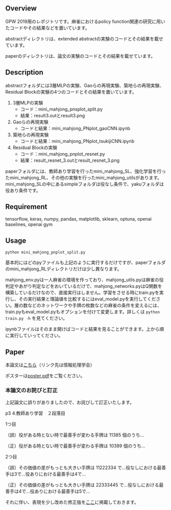 ## Overview

GPW 2019用のレポジトリです。麻雀におけるpolicy function関連の研究に用いたコードやその結果などを置いています。

abstractディレクトリは、extended abstractの実験のコードとその結果を載せています。

paperのディレクトリは、論文の実験のコードとその結果を載せています。

## Description

abstractフォルダには3層MLPの実験、Gaoらの再現実験、築地らの再現実験、Residual Blockの実験の4つのコードとその結果を置いています。

1. 3層MLPの実験
   - コード：mini_mahjong_pnsplot_split.py
   - 結果：result3.outとresult3.png  
1. Gaoらの再現実験
   - コードと結果：mini_mahjong_PNplot_gaoCNN.ipynb  
1. 築地らの再現実験
   - コードと結果：mini_mahjong_PNplot_tsukijiCNN.ipynb  
1. Residual Blockの実験
   - コード：mini_mahjong_pnplot_resnet.py
   - 結果：result_resnet_3.outとresult_resnet_3.png

paperフォルダには、教師あり学習を行ったmini_mahjong_SL、強化学習を行ったmini_mahjong_RL、その他の実験を行ったmini_mahjong_utilsがあります。mini_mahjong_SLの中にあるsimpleフォルダは役なし条件で、yakuフォルダは役あり条件です。


## Requirement

tensorflow, keras, numpy, pandas, matplotlib, sklearn, optuna, openai baselines, openai gym

## Usage

`python mini_mahjong_pnplot_split.py`

基本的にはどのpyファイルも上記のように実行するだけですが、paperフォルダのmini_mahjong_RLディレクトリだけは少し異なります。

mahjong_env.pyは一人麻雀の環境を作っており、mahjong_utils.pyは麻雀の役判定やあがり判定などをおいているだけで、mahjong_networks.pyはQ関数を構築しているだけなので、直接実行はしません。学習をさせる時にtrain.pyを実行し、その実行結果と理論値を比較するにはeval_model.pyを実行してください。層の数などのネットワークや手牌の枚数などの麻雀の条件を変えるには、train.pyもeval_model.pyもオプションを付けて変更します。詳しくは
`python train.py -h`
を見てください。

ipynbファイルはそのまま開けばコードと結果を見ることができます。上から順に実行していってください。

## Paper

本論文は[こちら](https://ipsj.ixsq.nii.ac.jp/ej/?action=pages_view_main&active_action=repository_view_main_item_detail&item_id=199990&item_no=1&page_id=13&block_id=8)（リンク先は情報処理学会）

ポスターは[poster.pdf](https://github.com/minnsou/gpw2019/blob/master/poster.pdf)をご覧ください。

### 本論文のお詫びと訂正

上記論文に誤りがありましたので、お詫びして訂正いたします。

p3 4.教師あり学習　２段落目

1つ目

（誤）役がある時とない時で最善手が変わる手牌は 11385 個のうち...

（正）役がある時とない時で最善手が変わる手牌は 10389 個のうち...


2つ目

（誤）その価値の差がもっとも大きい手牌は 11222334 で...役なしにおける最善手は3で...役ありにおける最善手は4で...

（正）その価値の差がもっとも大きい手牌は 22333445 で...役なしにおける最善手は4で...役ありにおける最善手は5で...

それに伴い、表現を少し改めた修正版を[ここ](http://www.tanaka.ecc.u-tokyo.ac.jp/wp/tshimizu/2019/11/14/gpw2019%e8%ab%96%e6%96%87%e3%81%ae%e8%a8%82%e6%ad%a3/)に掲載しておきます。
